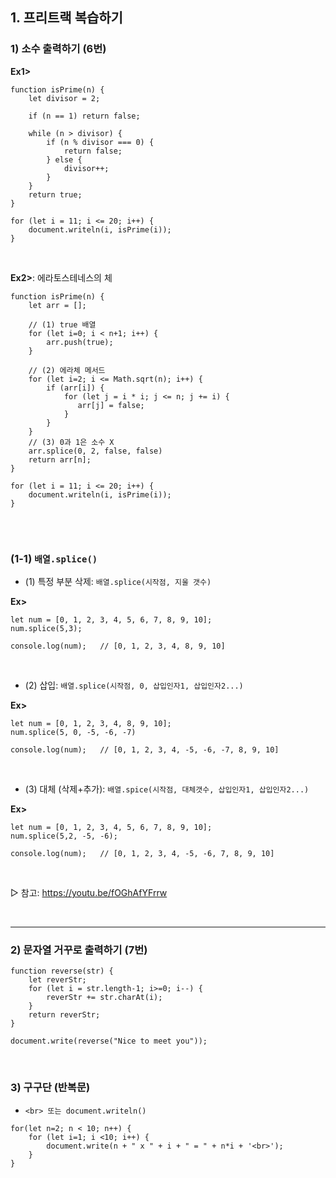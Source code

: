 ## 1. 프리트랙 복습하기   
### 1) 소수 출력하기 (6번)
__Ex1>__
```
function isPrime(n) {
    let divisor = 2;

    if (n == 1) return false;
  
    while (n > divisor) {
        if (n % divisor === 0) {
            return false;
        } else {
            divisor++;
        }
    }
    return true;
}

for (let i = 11; i <= 20; i++) {
    document.writeln(i, isPrime(i));
}
```

<br>

__Ex2>__: 에라토스테네스의 체
```
function isPrime(n) {
    let arr = [];

    // (1) true 배열
    for (let i=0; i < n+1; i++) {
        arr.push(true);
    }

    // (2) 에라체 메서드
    for (let i=2; i <= Math.sqrt(n); i++) {
        if (arr[i]) {
            for (let j = i * i; j <= n; j += i) {
               arr[j] = false;
            }
        }
    }
    // (3) 0과 1은 소수 X
    arr.splice(0, 2, false, false)
    return arr[n];
}

for (let i = 11; i <= 20; i++) {
    document.writeln(i, isPrime(i));
}
```

<br>
<br>

### (1-1) ```배열.splice()```
* (1) 특정 부분 삭제: ```배열.splice(시작점, 지울 갯수)```

__Ex>__
```
let num = [0, 1, 2, 3, 4, 5, 6, 7, 8, 9, 10];
num.splice(5,3);

console.log(num);   // [0, 1, 2, 3, 4, 8, 9, 10]
```

<br>

* (2) 삽입: ```배열.splice(시작점, 0, 삽입인자1, 삽입인자2...)```

__Ex>__
```
let num = [0, 1, 2, 3, 4, 8, 9, 10];
num.splice(5, 0, -5, -6, -7)

console.log(num);   // [0, 1, 2, 3, 4, -5, -6, -7, 8, 9, 10]
```

<br>

* (3) 대체 (삭제+추가): ```배열.spice(시작점, 대체갯수, 삽입인자1, 삽입인자2...)```

__Ex>__
```
let num = [0, 1, 2, 3, 4, 5, 6, 7, 8, 9, 10];
num.splice(5,2, -5, -6);

console.log(num);   // [0, 1, 2, 3, 4, -5, -6, 7, 8, 9, 10]
```

<br>

▷ 참고: https://youtu.be/fOGhAfYFrrw

<br>
<hr>

### 2) 문자열 거꾸로 출력하기 (7번)
```
function reverse(str) {
    let reverStr;
    for (let i = str.length-1; i>=0; i--) {
        reverStr += str.charAt(i);
    }
    return reverStr;
}

document.write(reverse("Nice to meet you"));
```

<br>

### 3) 구구단 (반복문)
* ```<br> 또는 document.writeln()```   
```
for(let n=2; n < 10; n++) {
    for (let i=1; i <10; i++) {
        document.write(n + " x " + i + " = " + n*i + '<br>');
    }
}
```
